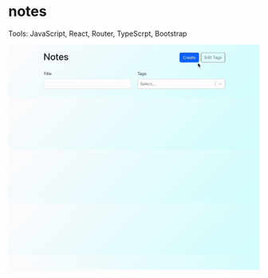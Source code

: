 # notes

Tools: JavaScript, React, Router, TypeScrpt, Bootstrap

![Snippet](./src/assets/snippet.gif)
